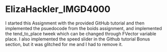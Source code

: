 # ElizaHackler_IMGD4000
 I started this Assignment with the provided GitHub tutorial and then implemented the psuedocode from the boids assignment, and implemented the tend_to_place tweek which can be changed through FVector variable place. I also implemented the speed slider in the Github tutorial Bonus section, but it was glitched for me and I had to remove it. 
